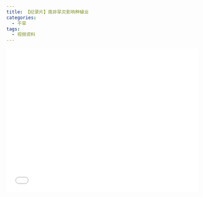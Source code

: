 ```yaml
---
title: 【纪录片】南非旱灾影响种植业
categories:
  - 干旱
tags:
  - 视频资料
---
```


<div style="position:relative; padding-bottom:75%; width:100%; height:0">
    <iframe src="//player.bilibili.com/player.html?aid=34293189&bvid=BV1Bt411o7md&cid=60072828&page=1"" scrolling="no" border="0" frameborder="no" framespacing="0" allowfullscreen="true" style="position:absolute; height: 100%; width: 100%;"></iframe>
</div>